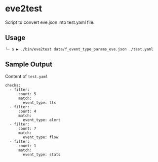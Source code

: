 # eve2test
Script to convert eve.json into test.yaml file.

## Usage
```
└─ $ ▶ ./bin/eve2test data/f_event_type_params_eve.json ./test.yaml
```

## Sample Output
Content of `test.yaml`

```
checks:
  - filter:
      count: 5
      match:
        event_type: tls
  - filter:
      count: 4
      match:
        event_type: alert
  - filter:
      count: 7
      match:
        event_type: flow
  - filter:
      count: 1
      match:
        event_type: stats
```
